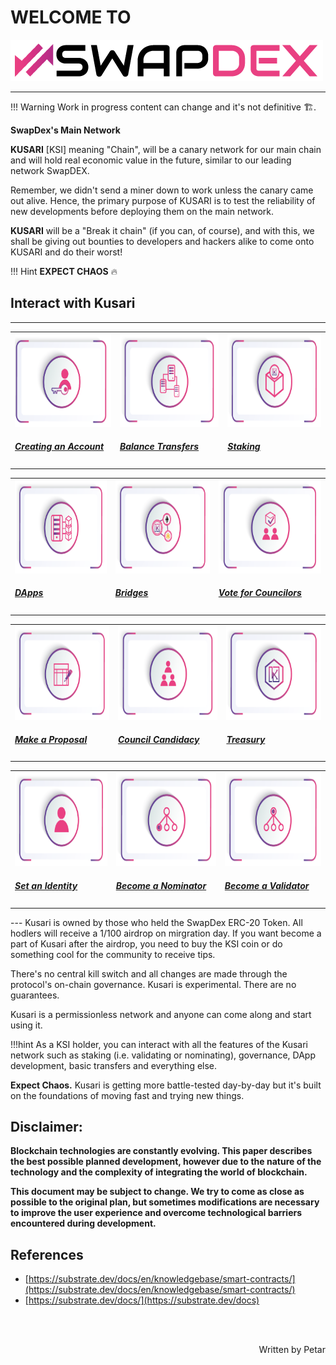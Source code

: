 
# <b>WELCOME TO</b>

![kusari](assets/swapdex-dark-500x66.png)

---
!!! Warning
    Work in progress content can change and it's not definitive :building_construction:.

**SwapDex's Main Network**

**KUSARI** [KSI] meaning "Chain", will be a canary network for our main chain and will hold real economic value in the future, similar to our leading network SwapDEX.

Remember, we didn't send a miner down to work unless the canary came out alive. Hence, the primary purpose of KUSARI is to test the reliability of new developments before deploying them on the main network.

**KUSARI** will be a "Break it chain" (if you can, of course), and with this, we shall be giving out bounties to developers and hackers alike to come onto KUSARI and do their worst! 

!!! Hint
    **EXPECT CHAOS** :fire:


## **Interact with Kusari**
---
<table class = "table">
<link rel="stylesheets" type="text/css" href="extra.css">
    <tr>
        <td>
            <a href="https://kusari-network.github.io/kusari-docs/what-to-try/account-generation/" target="_blank">
                <img src="assets/kusari-docs-creating-an-account.png" alt="Drawing" width="300" height="150">
                    <div class="cards-body">
                        <h5>Creating an Account</h5>
                    </div>
            </a>
        </td>
        <td>
            <a href="https://kusari-network.github.io/kusari-docs/get-started/transfer-balances/" target="_blank">
                <img src="assets/kusari-docs-balance-transfers.png" alt="Drawing" width="300" height="150">
                    <div class="cards-body">
                        <h5>Balance Transfers</h5>
                    </div>
            </a>
        </td>
        <td>
            <a href="https://kusari-network.github.io/kusari-docs/deep-dives/staking/" target="_blank">
                <img class="guide-image" src="assets/kusari-docs-staking.png" alt="Drawing" width="300" height="150">
                    <div class="cards-body">
                        <h5>Staking</h5>
                    </div>
            </a>
        </td>
    </tr>
</table>

<table class = "table">
<link rel="stylesheets" type="text/css" href="extra.css">
    <tr>
        <td>
            <a href="https://kusari-network.github.io/kusari-docs/dev-guides/" target="_blank">
                <img src="assets/kusari-docs-dapps.png" alt="Drawing" width="300" height="150">
                    <div class="cards-body">
                        <h5>DApps</h5>
                    </div>
            </a>
        </td>
        <td>
            <a href="https://kusari-network.github.io/kusari-docs/deep-dives/bridges/" target="_blank">
                <img src="assets/kusari-docs-bridge.png" alt="Drawing" width="300" height="150">
                    <div class="cards-body">
                        <h5>Bridges</h5>
                    </div>
            </a>
        </td>
        <td>
            <a href="https://kusari-network.github.io/kusari-docs/what-to-try/democracy/" target="_blank">
                <img class="guide-image" src="assets/kusari-docs-vote-for-councilors.png" alt="Drawing" width="300" height="150">
                    <div class="cards-body">
                        <h5>Vote for Councilors</h5>
                    </div>
            </a>
        </td>
    </tr>
</table>

<table class = "table">
<link rel="stylesheets" type="text/css" href="extra.css">
    <tr>
        <td>
            <a href="https://kusari-network.github.io/kusari-docs/what-to-try/democracy/" target="_blank">
                <img src="assets/kusari-docs-proposal.png" alt="Drawing" width="300" height="150">
                    <div class="cards-body">
                        <h5>Make a Proposal</h5>
                    </div>
            </a>
        </td>
        <td>
            <a href="https://kusari-network.github.io/kusari-docs/what-to-try/democracy/" target="_blank">
                <img src="assets/kusari-docs-council-candidacy.png" alt="Drawing" width="300" height="150">
                    <div class="cards-body">
                        <h5>Council Candidacy</h5>
                    </div>
            </a>
        </td>
        <td>
            <a href="https://kusari-network.github.io/kusari-docs/what-to-try/treasury/" target="_blank">
                <img class="guide-image" src="assets/kusari-docs-treasury.png" alt="Drawing" width="300" height="150">
                    <div class="cards-body">
                        <h5>Treasury</h5>
                    </div>
            </a>
        </td>
    </tr>
</table>

<table class = "table">
<link rel="stylesheets" type="text/css" href="extra.css">
    <tr>
        <td>
            <a href="https://kusari-network.github.io/kusari-docs/what-to-try/identity/" target="_blank">
                <img src="assets/kusari-docs-set-an-identity.png" alt="Drawing" width="300" height="150">
                    <div class="cards-body">
                        <h5>Set an Identity</h5>
                    </div>
            </a>
        </td>
        <td>
            <a href="https://kusari-network.github.io/kusari-docs/what-to-try/nominator/" target="_blank">
                <img src="assets/kusari-docs-become-a-nominator.png" alt="Drawing" width="300" height="150">
                    <div class="cards-body">
                        <h5>Become a Nominator</h5>
                    </div>
            </a>
        </td>
        <td>
            <a href="https://docs.kusari.network/validator-guides/validator/" target="_blank">
                <img class="guide-image" src="assets/kusari-docs-become-a-validator.png" alt="Drawing" width="300" height="150">
                    <div class="cards-body">
                        <h5>Become a Validator</h5>
                    </div>
            </a>
        </td>
    </tr>
</table>
---
Kusari is owned by those who held the SwapDex ERC-20 Token. All hodlers will receive a 1/100 airdrop on mirgration day. If you want become a part of Kusari after the airdrop, you need to buy the KSI coin or do something cool for the community to receive tips.

There's no central kill switch and all changes are made through the protocol's on-chain governance. Kusari is experimental. There are no guarantees.

Kusari is a permissionless network and anyone can come along and start using it.

!!!hint
    As a KSI holder, you can interact with all the features of the Kusari network such as staking (i.e. validating or nominating), governance, DApp development, basic transfers and everything else.

**Expect Chaos.** Kusari is getting more battle-tested day-by-day but it's built on the foundations of moving fast and trying new things.


## **Disclaimer:**

**Blockchain technologies are constantly evolving. This paper describes the best possible planned development, however due to the nature of the technology and the complexity of integrating the world of blockchain.**

**This document may be subject to change. We try to come as close as possible to the original plan, but sometimes modifications are necessary to improve the user experience and overcome technological barriers encountered during development.**


## **References**


* [https://substrate.dev/docs/en/knowledgebase/smart-contracts/](https://substrate.dev/docs/en/knowledgebase/smart-contracts/)
* [https://substrate.dev/docs/](https://substrate.dev/docs)

<br></br>

<p align=right> Written by Petar </p>
